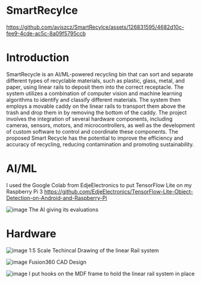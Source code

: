 # SmartRecylce


https://github.com/aviszcz/SmartRecylce/assets/126831595/4682d10c-fee9-4cde-ac5c-8a09f5795ccb

# Introduction

SmartRecycle is an AI/ML-powered recycling bin that can sort and separate different types of recyclable materials, such as plastic, glass, metal, and paper, using linear rails to deposit them into the correct receptacle. The system utilizes a combination of computer vision and machine learning algorithms to identify and classify different materials. The system then employs a movable caddy on the linear rails to transport them above the trash and drop them in by removing the bottom of the caddy. The project involves the integration of several hardware components, including cameras, sensors, motors, and microcontrollers, as well as the development of custom software to control and coordinate these components. The proposed Smart Recycle has the potential to improve the efficiency and accuracy of recycling, reducing contamination and promoting sustainability.

# AI/ML

I used the Google Colab from EdjeElectronics to put TensorFlow Lite on my Raspberry Pi 3
https://github.com/EdjeElectronics/TensorFlow-Lite-Object-Detection-on-Android-and-Raspberry-Pi

![image](https://github.com/aviszcz/SmartRecylce/assets/126831595/0eb3a0fb-6e88-42fe-96a8-2df4b4683200)
The AI giving its evaluations 

# Hardware
![image](https://github.com/aviszcz/SmartRecylce/assets/126831595/956601c1-d2e7-436b-84a8-55e5a49baacd)
1:5 Scale Techincal Drawing of the linear Rail system

![image](https://github.com/aviszcz/SmartRecylce/assets/126831595/b3e0feb1-0658-4ee8-b7b9-5b1788e32339)
Fusion360 CAD Design

![image](https://github.com/aviszcz/SmartRecylce/assets/126831595/7ef29c50-2675-49ff-9640-7a8fbb78d5fe)
I put hooks on the MDF frame to hold the linear rail system in place
